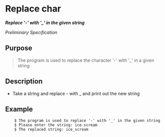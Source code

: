 
# Replace char

***Replace '-' with '_' in the given string***

*Preliminary Specification*

## Purpose
> The program is used to replace the character '-' with '\_' in a given string

## Description
- Take a string and replace \- with \_ and print out the new string

## Example
```
	$ The program is used to replace '-' with '_' in the given string
	$ Please enter the string: ice-scream
	$ The replaced string: ice_scream
```